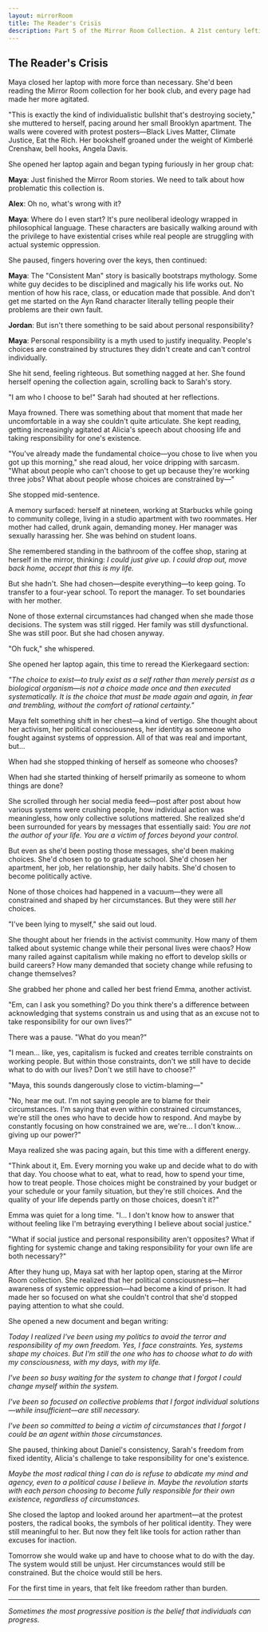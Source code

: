 ```yaml
---
layout: mirrorRoom
title: The Reader's Crisis
description: Part 5 of the Mirror Room Collection. A 21st century leftish critique.
---
```


## The Reader's Crisis

Maya closed her laptop with more force than necessary. She'd been reading the Mirror Room collection for her book club, and every page had made her more agitated.

"This is exactly the kind of individualistic bullshit that's destroying society," she muttered to herself, pacing around her small Brooklyn apartment. The walls were covered with protest posters—Black Lives Matter, Climate Justice, Eat the Rich. Her bookshelf groaned under the weight of Kimberlé Crenshaw, bell hooks, Angela Davis.

She opened her laptop again and began typing furiously in her group chat:

**Maya**: Just finished the Mirror Room stories. We need to talk about how problematic this collection is.

**Alex**: Oh no, what's wrong with it?

**Maya**: Where do I even start? It's pure neoliberal ideology wrapped in philosophical language. These characters are basically walking around with the privilege to have existential crises while real people are struggling with actual systemic oppression.

She paused, fingers hovering over the keys, then continued:

**Maya**: The "Consistent Man" story is basically bootstraps mythology. Some white guy decides to be disciplined and magically his life works out. No mention of how his race, class, or education made that possible. And don't get me started on the Ayn Rand character literally telling people their problems are their own fault.

**Jordan**: But isn't there something to be said about personal responsibility?

**Maya**: Personal responsibility is a myth used to justify inequality. People's choices are constrained by structures they didn't create and can't control individually.

She hit send, feeling righteous. But something nagged at her. She found herself opening the collection again, scrolling back to Sarah's story.

"I am who I choose to be!" Sarah had shouted at her reflections.

Maya frowned. There was something about that moment that made her uncomfortable in a way she couldn't quite articulate. She kept reading, getting increasingly agitated at Alicia's speech about choosing life and taking responsibility for one's existence.

"You've already made the fundamental choice—you chose to live when you got up this morning," she read aloud, her voice dripping with sarcasm. "What about people who can't choose to get up because they're working three jobs? What about people whose choices are constrained by—"

She stopped mid-sentence.

A memory surfaced: herself at nineteen, working at Starbucks while going to community college, living in a studio apartment with two roommates. Her mother had called, drunk again, demanding money. Her manager was sexually harassing her. She was behind on student loans.

She remembered standing in the bathroom of the coffee shop, staring at herself in the mirror, thinking: _I could just give up. I could drop out, move back home, accept that this is my life._

But she hadn't. She had chosen—despite everything—to keep going. To transfer to a four-year school. To report the manager. To set boundaries with her mother.

None of those external circumstances had changed when she made those decisions. The system was still rigged. Her family was still dysfunctional. She was still poor. But she had chosen anyway.

"Oh fuck," she whispered.

She opened her laptop again, this time to reread the Kierkegaard section:

_"The choice to exist—to truly exist as a self rather than merely persist as a biological organism—is not a choice made once and then executed systematically. It is the choice that must be made again and again, in fear and trembling, without the comfort of rational certainty."_

Maya felt something shift in her chest—a kind of vertigo. She thought about her activism, her political consciousness, her identity as someone who fought against systems of oppression. All of that was real and important, but...

When had she stopped thinking of herself as someone who chooses?

When had she started thinking of herself primarily as someone to whom things are done?

She scrolled through her social media feed—post after post about how various systems were crushing people, how individual action was meaningless, how only collective solutions mattered. She realized she'd been surrounded for years by messages that essentially said: _You are not the author of your life. You are a victim of forces beyond your control._

But even as she'd been posting those messages, she'd been making choices. She'd chosen to go to graduate school. She'd chosen her apartment, her job, her relationship, her daily habits. She'd chosen to become politically active.

None of those choices had happened in a vacuum—they were all constrained and shaped by her circumstances. But they were still _her_ choices.

"I've been lying to myself," she said out loud.

She thought about her friends in the activist community. How many of them talked about systemic change while their personal lives were chaos? How many railed against capitalism while making no effort to develop skills or build careers? How many demanded that society change while refusing to change themselves?

She grabbed her phone and called her best friend Emma, another activist.

"Em, can I ask you something? Do you think there's a difference between acknowledging that systems constrain us and using that as an excuse not to take responsibility for our own lives?"

There was a pause. "What do you mean?"

"I mean... like, yes, capitalism is fucked and creates terrible constraints on working people. But within those constraints, don't we still have to decide what to do with our lives? Don't we still have to choose?"

"Maya, this sounds dangerously close to victim-blaming—"

"No, hear me out. I'm not saying people are to blame for their circumstances. I'm saying that even within constrained circumstances, we're still the ones who have to decide how to respond. And maybe by constantly focusing on how constrained we are, we're... I don't know... giving up our power?"

Maya realized she was pacing again, but this time with a different energy.

"Think about it, Em. Every morning you wake up and decide what to do with that day. You choose what to eat, what to read, how to spend your time, how to treat people. Those choices might be constrained by your budget or your schedule or your family situation, but they're still choices. And the quality of your life depends partly on those choices, doesn't it?"

Emma was quiet for a long time. "I... I don't know how to answer that without feeling like I'm betraying everything I believe about social justice."

"What if social justice and personal responsibility aren't opposites? What if fighting for systemic change and taking responsibility for your own life are both necessary?"

After they hung up, Maya sat with her laptop open, staring at the Mirror Room collection. She realized that her political consciousness—her awareness of systemic oppression—had become a kind of prison. It had made her so focused on what she couldn't control that she'd stopped paying attention to what she could.

She opened a new document and began writing:

_Today I realized I've been using my politics to avoid the terror and responsibility of my own freedom. Yes, I face constraints. Yes, systems shape my choices. But I'm still the one who has to choose what to do with my consciousness, with my days, with my life._

_I've been so busy waiting for the system to change that I forgot I could change myself within the system._

_I've been so focused on collective problems that I forgot individual solutions—while insufficient—are still necessary._

_I've been so committed to being a victim of circumstances that I forgot I could be an agent within those circumstances._

She paused, thinking about Daniel's consistency, Sarah's freedom from fixed identity, Alicia's challenge to take responsibility for one's existence.

_Maybe the most radical thing I can do is refuse to abdicate my mind and agency, even to a political cause I believe in. Maybe the revolution starts with each person choosing to become fully responsible for their own existence, regardless of circumstances._

She closed the laptop and looked around her apartment—at the protest posters, the radical books, the symbols of her political identity. They were still meaningful to her. But now they felt like tools for action rather than excuses for inaction.

Tomorrow she would wake up and have to choose what to do with the day. The system would still be unjust. Her circumstances would still be constrained. But the choice would still be hers.

For the first time in years, that felt like freedom rather than burden.

---

_Sometimes the most progressive position is the belief that individuals can progress._
